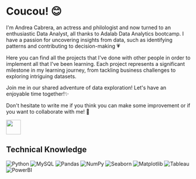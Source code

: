 # Coucou! :blush:

I'm Andrea Cabrera, an actress and philologist and now turned to an enthusiastic Data Analyst, all thanks to Adalab Data Analytics bootcamp. I have a passion for uncovering insights from data, such as identifying patterns and contributing to decision-making :heartpulse:

Here you can find all the projects that I've done with other people in order to implement all that I've been learning. Each project represents a significant milestone in my learning journey, from tackling business challenges to exploring intriguing datasets.

Join me in our shared adventure of data exploration! Let's have an enjoyable time together!✨ 
 
Don't hesitate to write me if you think you can make some improvement or if you want to collaborate with me! 🌱


<a href="https://www.linkedin.com/in/andrea-cabrera-quintanilla/"><img src="https://1000marcas.net/wp-content/uploads/2020/01/LinkedIn-Logo-2019.png" height="40px"></a>

## Technical Knowledge
![Python](https://img.shields.io/badge/Python-d292f7?style=plastic&logo=Python)
![MySQL](https://img.shields.io/badge/MySQL-f2a283?style=plastic&logo=MySQl)
![Pandas](https://img.shields.io/badge/Pandas-83f2f2?style=plastic&logo=Pandas)
![NumPy](https://img.shields.io/badge/NumPy-faa7f2?style=plastic&logo=NumPy)
![Seaborn](https://img.shields.io/badge/Seaborn-f2f29b?style=plastic&logo=Seaborn)
![Matplotlib](https://img.shields.io/badge/Matplotlib-9ba4f2?style=plastic&logo=Matplotlib)
![Tableau](https://img.shields.io/badge/Tableau-9ef29b?style=plastic&logo=Tableau)
![PowerBI](https://img.shields.io/badge/PowerBI-faa7f2?style=plastic&logo=PowerBI)
